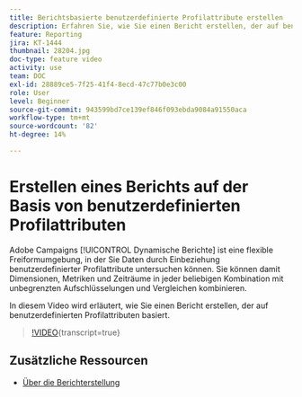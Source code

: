 ```yaml
---
title: Berichtsbasierte benutzerdefinierte Profilattribute erstellen
description: Erfahren Sie, wie Sie einen Bericht erstellen, der auf benutzerdefinierten Profilattributen basiert.
feature: Reporting
jira: KT-1444
thumbnail: 28204.jpg
doc-type: feature video
activity: use
team: DOC
exl-id: 28889ce5-7f25-41f4-8ecd-47c77b0e3c00
role: User
level: Beginner
source-git-commit: 943599bd7ce139ef846f093ebda9084a91550aca
workflow-type: tm+mt
source-wordcount: '82'
ht-degree: 14%

---
```


# Erstellen eines Berichts auf der Basis von benutzerdefinierten Profilattributen

Adobe Campaigns [!UICONTROL Dynamische Berichte] ist eine flexible Freiformumgebung, in der Sie Daten durch Einbeziehung benutzerdefinierter Profilattribute untersuchen können. Sie können damit Dimensionen, Metriken und Zeiträume in jeder beliebigen Kombination mit unbegrenzten Aufschlüsselungen und Vergleichen kombinieren.

In diesem Video wird erläutert, wie Sie einen Bericht erstellen, der auf benutzerdefinierten Profilattributen basiert.

>[!VIDEO](https://video.tv.adobe.com/v/28204?learn=on){transcript=true}

## Zusätzliche Ressourcen

* [Über die Berichterstellung](https://experienceleague.adobe.com/docs/campaign-standard/using/reporting/about-reporting/about-dynamic-reports.html?lang=en)
